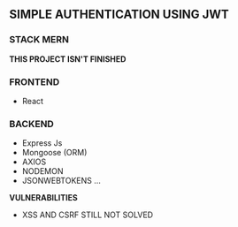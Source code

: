 ## SIMPLE AUTHENTICATION USING JWT
### STACK MERN

**THIS PROJECT ISN'T FINISHED**


### FRONTEND
- React

### BACKEND
- Express Js
- Mongoose (ORM)
- AXIOS
- NODEMON
- JSONWEBTOKENS
...

**VULNERABILITIES**
- XSS AND CSRF
STILL NOT SOLVED


